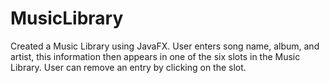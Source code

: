 # MusicLibrary

Created a Music Library using JavaFX. User enters song name, album, and artist, this information then appears in one of the six slots in the Music Library. User can remove an entry by clicking on the slot. 
